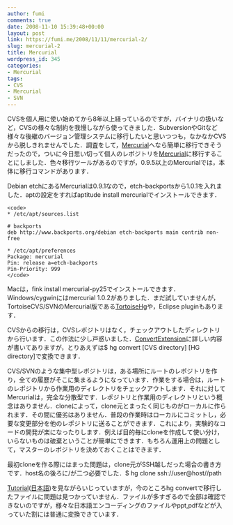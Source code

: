 ```yaml
---
author: fumi
comments: true
date: 2008-11-10 15:39:48+00:00
layout: post
link: https://fumi.me/2008/11/11/mercurial-2/
slug: mercurial-2
title: Mercurial
wordpress_id: 345
categories:
- Mercurial
tags:
- CVS
- Mercurial
- SVN
---
```


CVSを個人用に使い始めてから8年以上経っているのですが，バイナリの扱いなど，CVSの様々な制約を我慢しながら使ってきました．SubversionやGitなど様々な後継のバージョン管理システムに移行したいと思いつつも，なかなかCVSから脱しきれませんでした．調査をして，[Mercurial](http://www.selenic.com/mercurial/wiki/)へなら簡単に移行できそうだったので，ついに今日思い切って個人のレポジトリを[Mercurial](http://www.selenic.com/mercurial/wiki/)に移行することにしました．色々移行ツールがあるのですが，0.9.5以上のMercurialでは，本体に移行コマンドがあります．




Debian etchにあるMercurialは0.9.1なので，etch-backportsから1.0.1を入れました．aptの設定をすればaptitude install mercurialでインストールできます．




    
    <code>
    * /etc/apt/sources.list
    
    # backports
    deb http://www.backports.org/debian etch-backports main contrib non-free
    
    * /etc/apt/preferences
    Package: mercurial
    Pin: release a=etch-backports
    Pin-Priority: 999
    </code>




Macは，fink install mercurial-py25でインストールできます．Windows/cygwinにはmercurial 1.0.2がありました．まだ試していませんが，TortoiseCVS/SVNのMercurial版である[TortoiseHg](http://tortoisehg.sourceforge.net/)や，Eclipse pluginもあります．




CVSからの移行は，CVSレポジトリはなく，チェックアウトしたディレクトリから行います．この作法に少し戸惑いました．[ConvertExtension](http://www.selenic.com/mercurial/wiki/index.cgi/ConvertExtension)に詳しい内容が書いてありますが，とりあえずは$ hg convert [CVS directory] [HG directory]で変換できます．





CVS/SVNのような集中型レポジトリは，ある場所にルートのレポジトリを作り，全ての履歴がそこに集まるようになっています．作業をする場合は，ルートのレポジトリから作業用のディレクトリをチェックアウトします．それに対してMercurialは，完全な分散型です．レポジトリと作業用のディレクトリという概念はありません．cloneによって，clone元とまったく同じものがローカルに作られます．その間に優劣はありません．普段の作業時はローカルにコミットし，必要な変更部分を他のレポジトリに送ることができます．これにより，実験的なコードの開発が楽になったりします．例えば目的毎にcloneを作成して使い分け，いらないものは破棄ということが簡単にできます．もちろん運用上の問題として，マスターのレポジトリを決めておくことはできます．




最初cloneを作る際にはまった問題は，clone元がSSH越しだった場合の書き方です．host名の後ろに/が二つ必要でした．$ hg clone ssh://user@host//path




[Tutorial](http://www.selenic.com/mercurial/wiki/index.cgi/Tutorial)([日本語](http://www.selenic.com/mercurial/wiki/index.cgi/JapaneseTutorial))を見ながらいじっていますが，今のところhg convertで移行したファイルに問題は見つかっていません．ファイルが多すぎるので全部は確認できないのですが，様々な日本語エンコーディングのファイルやppt,pdfなどが入っていた割には普通に変換できています．
